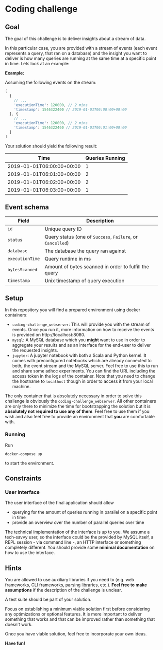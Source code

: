 # Coding challenge

## Goal

The goal of this challenge is to deliver insights about a stream of data.

In this particular case, you are provided with a stream of events (each event represents a query, that ran on a database) and the insight you want to deliver is how many queries are running at the same time at a specific point in time. Lets look at an example:

**Example:**

Assuming the following events on the stream:

```javascript
[
  {
    // ...
    'executionTime': 120000, // 2 mins
    'timestamp': 1546322400 // 2019-01-01T06:00:00+00:00
  }, {
    // ...
    'executionTime': 120000, // 2 mins
    'timestamp': 1546322460 // 2019-01-01T06:01:00+00:00
  }
]
```

Your solution should yield the following result:

Time                      | Queries Running
--------------------------|----------------
2019-01-01T06:00:00+00:00 | 1
2019-01-01T06:01:00+00:00 | 2
2019-01-01T06:02:00+00:00 | 2
2019-01-01T06:03:00+00:00 | 1

## Event schema

Field           | Description
----------------|------------
`id`            | Unique query ID
`status`        | Query status (one of `Success`, `Failure`, or `Cancelled`)
`database`      | The database the query ran against
`executionTime` | Query runtime in ms
`bytesScanned`  | Amount of bytes scanned in order to fulfill the query
`timestamp`     | Unix timestamp of query execution

## Setup

In this repository you will find a prepared environment using docker containers:

- `coding-challenge_webserver`:	This will provide you with the stream of events. Once you run it, more information on how to receive the events is provided on http://localhost:8080.
- `mysql`:	A MySQL database which you **might** want to use in order to aggregate your results and as an interface for the end-user to deliver the requested insights.
- `jupyter`: A jupyter notebook with both a Scala and Python kernel. It comes with preconfigured notebooks which are already connected to both, the event stream and the MySQL server. Feel free to use this to run and share some adhoc experiments. You can find the URL including the access token in the logs of the container. Note that you need to change the hostname to `localhost` though in order to access it from your local machine.

The only container that is absolutely necessary in order to solve this challenge is obviously the `coding-challenge_webserver`. All other containers are only there to minimize the time for bootstrapping the solution but it is **absolutely not required to use any of them**. Feel free to use them if you wish and also feel free to provide an environment that **you** are comfortable with.

### Running

Run 
```
docker-compose up
```

to start the environment.

## Constraints
### User Interface

The user interface of the final application should allow
- querying for the amount of queries running in parallel on a specific point in time
- provide an overview over the number of parallel queries over time

The technical implementation of the interface is up to you. We assume a tech-savvy user, so the interface could be the provided by MySQL itself, a REPL session - via command line -, an HTTP interface or something completely different. You should provide some **minimal documentation** on how to use the interface.

## Hints

You are allowed to use auxiliary libraries if you need to (e.g. web frameworks, CLI frameworks, parsing libraries, etc.). **Feel free to make assumptions** if the description of the challenge is unclear.

A test suite should be part of your solution.

Focus on establishing a minimum viable solution first before considering any optimizations or optional features. It is more important to deliver something that works and that can be improved rather than something that doesn't work.

Once you have viable solution, feel free to incorporate your own ideas.

**Have fun!**
